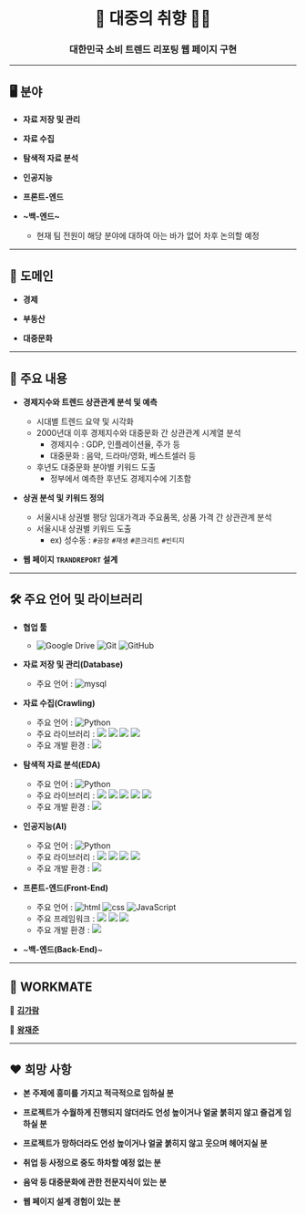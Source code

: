 <h1 align="center">💁‍ 대중의 취향 💁‍♂️</h1>

<h3 align="center">대한민국 소비 트렌드 리포팅 웹 페이지 구현</h3>

---

## 🖥 분야

- **자료 저장 및 관리**

- **자료 수집**

- **탐색적 자료 분석**

- **인공지능**

- **프론트-엔드**

- **~백-엔드~**
  - 현재 팀 전원이 해당 분야에 대하여 아는 바가 없어 차후 논의할 예정

---

## 💾 도메인

- **경제**

- **부동산**

- **대중문화**

---

## 📃 주요 내용

- **경제지수와 트렌드 상관관계 분석 및 예측**
  - 시대별 트렌드 요약 및 시각화
  - 2000년대 이후 경제지수와 대중문화 간 상관관계 시계열 분석
    - 경제지수 : GDP, 인플레이션율, 주가 등
    - 대중문화 : 음악, 드라마/영화, 베스트셀러 등
  - 후년도 대중문화 분야별 키워드 도출
    - 정부에서 예측한 후년도 경제지수에 기초함

- **상권 분석 및 키워드 정의**
  - 서울시내 상권별 평당 임대가격과 주요품목, 상품 가격 간 상관관계 분석
  - 서울시내 상권별 키워드 도출
    - ex) 성수동 : `#공장` `#재생` `#콘크리트` `#빈티지`
  
- **웹 페이지 `TRANDREPORT` 설계**

---

## 🛠 주요 언어 및 라이브러리

- **협업 툴**
  - <img alt="Google Drive" src="https://img.shields.io/badge/Google Drive-4285F4?style=flat-square&logo=Google Drive&logoColor=white"/> <img alt="Git" src="https://img.shields.io/badge/Git-F05032?style=flat-square&logo=Git&logoColor=white"/> <img alt="GitHub" src="https://img.shields.io/badge/GitHub-181717?style=flat-square&logo=GitHub&logoColor=white"/>

- **자료 저장 및 관리(Database)**
  - 주요 언어 : <img alt="mysql" src="https://img.shields.io/badge/MySQL-4479A1?style=flat-square&logo=MySQL&logoColor=white"/>

- **자료 수집(Crawling)**
  - 주요 언어 : <img alt="Python" src="https://img.shields.io/badge/python%20-%2314354C.svg?style=flat-square&logo=python&logoColor=white"/>
  - 주요 라이브러리 : <img src="https://img.shields.io/badge/numpy-013243?style=flat-square&logo=numpy&logoColor=white"/> <img src="https://img.shields.io/badge/pandas-150458?style=flat-square&logo=pandas&logoColor=white"/> <img src="https://img.shields.io/badge/beautifulsoup-F3E2A9?style=flat-square&logo=Bitdefender&logoColor=black"/> <img src="https://img.shields.io/badge/selenium-43B02A?style=flat-square&logo=Selenium&logoColor=white"/>
  - 주요 개발 환경 : <img src="https://img.shields.io/badge/Visual%20Studio%20Code-4479A1?style=flat-square&logo=Visual Studio Code&logoColor=white"/>

- **탐색적 자료 분석(EDA)**
  - 주요 언어 : <img alt="Python" src="https://img.shields.io/badge/python%20-%2314354C.svg?style=flat-square&logo=python&logoColor=white"/>
  - 주요 라이브러리 : <img src="https://img.shields.io/badge/numpy-013243?style=flat-square&logo=numpy&logoColor=white"/> <img src="https://img.shields.io/badge/pandas-150458?style=flat-square&logo=pandas&logoColor=white"/> <img src="https://img.shields.io/badge/plotly-3F4F75?style=flat-square&logo=Plotly&logoColor=white"/> <img src="https://img.shields.io/badge/folium-77B829?style=flat-square&logo=Folium&logoColor=white"/> <img src="https://img.shields.io/badge/wordcloud-3693F3?style=flat-square&logo=iCloud&logoColor=white"/>
  - 주요 개발 환경 : <img src="https://img.shields.io/badge/Google%20Colab-F9AB00?style=flat-square&logo=Google Colab&logoColor=white"/>

- **인공지능(AI)**
  - 주요 언어 : <img alt="Python" src="https://img.shields.io/badge/python%20-%2314354C.svg?style=flat-square&logo=python&logoColor=white"/>
  - 주요 라이브러리 : <img src="https://img.shields.io/badge/numpy-013243?style=flat-square&logo=numpy&logoColor=white"/> <img src="https://img.shields.io/badge/pandas-150458?style=flat-square&logo=pandas&logoColor=white"/> <img src="https://img.shields.io/badge/scikitlearn-F7931E?style=flat-square&logo=scikit-learn&logoColor=white"/> <img src="https://img.shields.io/badge/tensorflow-FF6F00?style=flat-square&logo=tensorflow&logoColor=white"/>
  - 주요 개발 환경 : <img src="https://img.shields.io/badge/Google%20Colab-F9AB00?style=flat-square&logo=Google Colab&logoColor=white"/>

- **프론트-엔드(Front-End)**
  - 주요 언어 : <img alt="html" src="https://img.shields.io/badge/HTML5-E34F26?&style=flat-square&logo=html5&logoColor=white"/> <img alt="css" src="https://img.shields.io/badge/CSS3-E4405F?style=flat-square&logo=CSS3&logoColor=#1572B6"/> <img alt="JavaScript" src="https://img.shields.io/badge/javascript%20-%23323330.svg?&style=flat-square&logo=javascript&logoColor=%23F7DF1E"/>
  - 주요 프레임워크 : <img src="https://img.shields.io/badge/tailwind-06B6D4?style=flat-square&logo=Tailwind CSS&logoColor=white"/> <img src="https://img.shields.io/badge/Node.js-339933?style=flat-square&logo=Node.js&logoColor=white"/> <img src="https://img.shields.io/badge/ESLint-4B32C3?style=flat-square&logo=ESLint&logoColor=white"/>
  - 주요 개발 환경 : <img src="https://img.shields.io/badge/Visual%20Studio%20Code-4479A1?style=flat-square&logo=Visual Studio Code&logoColor=white"/>

- ~**백-엔드(Back-End)**~

---

## 👭 WORKMATE

👩 [**김가람**](https://github.com/kim-garam)

🧑 [**왕재준**](https://github.com/jayarnim)

---

## ♥ 희망 사항

- **본 주제에 흥미를 가지고 적극적으로 임하실 분**

- **프로젝트가 수월하게 진행되지 않더라도 언성 높이거나 얼굴 붉히지 않고 즐겁게 임하실 분**

- **프로젝트가 망하더라도 언성 높이거나 얼굴 붉히지 않고 웃으며 헤어지실 분**

- **취업 등 사정으로 중도 하차할 예정 없는 분**

- **음악 등 대중문화에 관한 전문지식이 있는 분**

- **웹 페이지 설계 경험이 있는 분**
